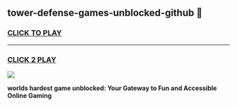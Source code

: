 
## tower-defense-games-unblocked-github 👋
<h3>
<a href="https://premium.freeplayer.one?title=tower-defense-games-unblocked-github&ref=14F">CLICK TO PLAY</a></h3>
<hr>

<h3>
<a href="https://premium.freeplayer.one?title=tower-defense-games-unblocked-github&ref=14F">CLICK 2 PLAY</a>
  
</h3>

<a href="https://premium.freeplayer.one?title=tower-defense-games-unblocked-github&ref=12F/"><img src="https://clearcache.store/games.png"></a>


**worlds hardest game unblocked: Your Gateway to Fun and Accessible Online Gaming**
